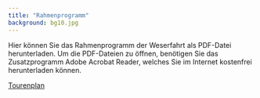 ```yaml
---
title: "Rahmenprogramm"
background: bg10.jpg
---
```

Hier können Sie das Rahmenprogramm der Weserfahrt als PDF-Datei herunterladen.
Um die PDF-Dateien zu öffnen, benötigen Sie das Zusatzprogramm Adobe Acrobat Reader, welches Sie im Internet kostenfrei herunterladen können.


<a href="/assets/images/Tourenplan%2015%20-29%2007%20%202017.pdf" class="btn btn-outline-inverse btn-sm">Tourenplan</a>

